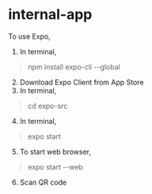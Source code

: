 # internal-app
To use Expo,
1. In terminal,
> npm install expo-cli --global
2. Download Expo Client from App Store
3. In terminal,
> cd expo-src
4. In terminal,
> expo start
5. To start web browser,
> expo start --web
6. Scan QR code

